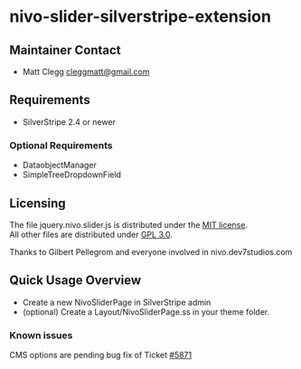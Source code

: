 # nivo-slider-silverstripe-extension

## Maintainer Contact

* Matt Clegg
 <cleggmatt@gmail.com>

## Requirements

* SilverStripe 2.4 or newer

### Optional Requirements

* DataobjectManager
* SimpleTreeDropdownField

## Licensing

The file jquery.nivo.slider.js is distributed under the [MIT license](http://www.opensource.org/licenses/mit-license.php).  
All other files are distributed under [GPL 3.0](http://www.opensource.org/licenses/gpl-3.0).

Thanks to Gilbert Pellegrom and everyone involved in nivo.dev7studios.com

## Quick Usage Overview

* Create a new NivoSliderPage in SilverStripe admin
* (optional) Create a Layout/NivoSliderPage.ss in your theme folder.


### Known issues

CMS options are pending bug fix of Ticket [#5871](http://open.silverstripe.org/ticket/5871)

